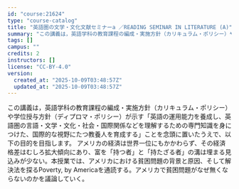 ```yaml
---
id: "course:21624"
type: "course-catalog"
title: "英語圏の文学・文化文献セミナーa ／READING SEMINAR IN LITERATURE (A)"
summary: "この講義は，英語学科の教育課程の編成・実施方針（カリキュラム・ポリシー）や学位授与方針（ディプロマ・ポリシー）が示す「英語の運用能力を養成し、英語圏の言語・文学・文化・社会・国際関係などを理解するための専門知識を身につけた、国際的な視野にた…"
tags: []
campus: ""
credits: 2
instructors: []
license: "CC-BY-4.0"
version:
  created_at: "2025-10-09T03:48:57Z"
  updated_at: "2025-10-09T03:48:57Z"
---
```

この講義は，英語学科の教育課程の編成・実施方針（カリキュラム・ポリシー）や学位授与方針（ディプロマ・ポリシー）が示す「英語の運用能力を養成し、英語圏の言語・文学・文化・社会・国際関係などを理解するための専門知識を身につけた、国際的な視野にたつ教養人を育成する」ことを念頭に置いたうえで、以下の目的を目指します。 アメリカの経済は世界一位にもかかわらず、その経済格差はむしろ拡大傾向にあり、富を「持つ者」と「持たざる者」の溝は埋まる見込みが少ない。本授業では、アメリカにおける貧困問題の背景と原因、そして解決法を探るPoverty, by Americaを通読する。アメリカで貧困問題がなぜ無くならないのかを議論していく。
